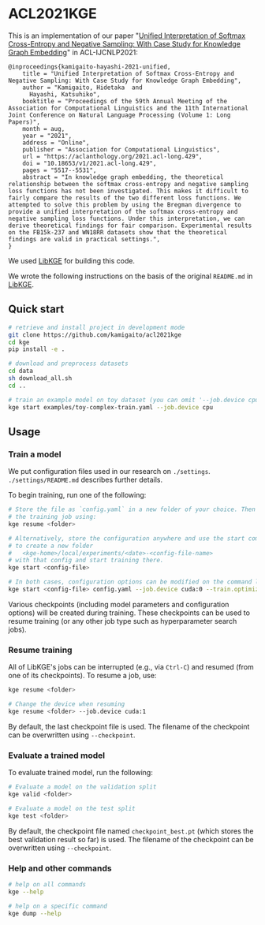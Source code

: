 # ACL2021KGE

This is an implementation of our paper "[Unified Interpretation of Softmax Cross-Entropy and Negative Sampling: With Case Study for Knowledge Graph Embedding](https://arxiv.org/abs/2106.07250)" in ACL-IJCNLP2021:
```
@inproceedings{kamigaito-hayashi-2021-unified,
    title = "Unified Interpretation of Softmax Cross-Entropy and Negative Sampling: With Case Study for Knowledge Graph Embedding",
    author = "Kamigaito, Hidetaka  and
      Hayashi, Katsuhiko",
    booktitle = "Proceedings of the 59th Annual Meeting of the Association for Computational Linguistics and the 11th International Joint Conference on Natural Language Processing (Volume 1: Long Papers)",
    month = aug,
    year = "2021",
    address = "Online",
    publisher = "Association for Computational Linguistics",
    url = "https://aclanthology.org/2021.acl-long.429",
    doi = "10.18653/v1/2021.acl-long.429",
    pages = "5517--5531",
    abstract = "In knowledge graph embedding, the theoretical relationship between the softmax cross-entropy and negative sampling loss functions has not been investigated. This makes it difficult to fairly compare the results of the two different loss functions. We attempted to solve this problem by using the Bregman divergence to provide a unified interpretation of the softmax cross-entropy and negative sampling loss functions. Under this interpretation, we can derive theoretical findings for fair comparison. Experimental results on the FB15k-237 and WN18RR datasets show that the theoretical findings are valid in practical settings.",
}
```
We used [LibKGE](https://github.com/uma-pi1/kge) for building this code.

We wrote the following instructions on the basis of the original `README.md` in [LibKGE](https://github.com/uma-pi1/kge).

## Quick start

```sh
# retrieve and install project in development mode
git clone https://github.com/kamigaito/acl2021kge
cd kge
pip install -e .

# download and preprocess datasets
cd data
sh download_all.sh
cd ..

# train an example model on toy dataset (you can omit '--job.device cpu' when you have a gpu)
kge start examples/toy-complex-train.yaml --job.device cpu

```

## Usage

### Train a model

We put configuration files used in our research on `./settings`.
`./settings/README.md` describes further details.

To begin training, run one of the following:

```sh
# Store the file as `config.yaml` in a new folder of your choice. Then initiate or resume
# the training job using:
kge resume <folder>

# Alternatively, store the configuration anywhere and use the start command
# to create a new folder
#   <kge-home>/local/experiments/<date>-<config-file-name>
# with that config and start training there.
kge start <config-file>

# In both cases, configuration options can be modified on the command line, too: e.g.,
kge start <config-file> config.yaml --job.device cuda:0 --train.optimizer Adam
```

Various checkpoints (including model parameters and configuration options) will
be created during training. These checkpoints can be used to resume training (or any other job type such as hyperparameter search jobs).

### Resume training

All of LibKGE's jobs can be interrupted (e.g., via `Ctrl-C`) and resumed (from one of its checkpoints). To resume a job, use:

```sh
kge resume <folder>

# Change the device when resuming
kge resume <folder> --job.device cuda:1
```

By default, the last checkpoint file is used. The filename of the checkpoint can be overwritten using ``--checkpoint``.


### Evaluate a trained model

To evaluate trained model, run the following:

```sh
# Evaluate a model on the validation split
kge valid <folder>

# Evaluate a model on the test split
kge test <folder>
```

By default, the checkpoint file named ``checkpoint_best.pt`` (which stores the best validation result so far) is used. The filename of the checkpoint can be overwritten using ``--checkpoint``.

### Help and other commands

```sh
# help on all commands
kge --help

# help on a specific command
kge dump --help
```
